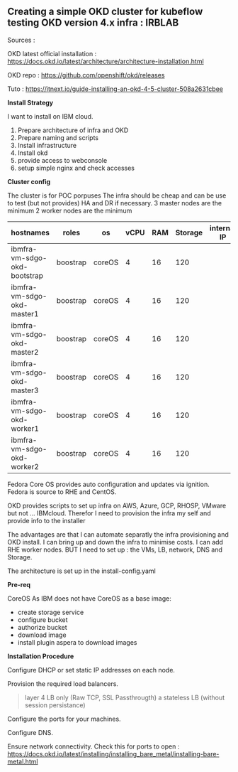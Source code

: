 __Creating a simple OKD cluster for kubeflow testing__
OKD version 4.x
infra : IRBLAB
---

Sources : 

OKD latest official installation : https://docs.okd.io/latest/architecture/architecture-installation.html

OKD repo : https://github.com/openshift/okd/releases

Tuto : https://itnext.io/guide-installing-an-okd-4-5-cluster-508a2631cbee



__Install Strategy__

I want to install on IBM cloud.

1. Prepare architecture of infra and OKD
2. Prepare naming and scripts
3. Install infrastructure 
4. Install okd
5. provide access to webconsole
6. setup simple nginx and check accesses

__Cluster config__


The cluster is for POC porpuses
The infra should be cheap and can be use to test (but not provides) HA and DR if necessary.
3 master nodes are the minimum
2 worker nodes are the minimum

hostnames  | roles     |os |vCPU   |RAM    |Storage    | internal IP   | Public IP 
-----------|-----------|---|-------|-------|-----------| --------------|------------
ibmfra-vm-sdgo-okd-bootstrap|boostrap|coreOS|4|16|120|  | |
ibmfra-vm-sdgo-okd-master1|boostrap|coreOS|4|16|120|  | |
ibmfra-vm-sdgo-okd-master2|boostrap|coreOS|4|16|120|  | |
ibmfra-vm-sdgo-okd-master3|boostrap|coreOS|4|16|120|  | |
ibmfra-vm-sdgo-okd-worker1|boostrap|coreOS|4|16|120|  | |
ibmfra-vm-sdgo-okd-worker2|boostrap|coreOS|4|16|120|  | |

Fedora Core OS provides auto configuration and updates via ignition.
Fedora is source to RHE and CentOS.

OKD provides scripts to set up infra on AWS, Azure, GCP, RHOSP, VMware but not ... IBMcloud.
Therefor I need to provision the infra my self and provide info to the installer

The advantages are that I can automate separatly the infra provisioning and OKD install.
I can bring up and down the infra to minimise costs. I can add RHE worker nodes.
BUT I need to set up : the VMs, LB, network, DNS and Storage.

The architecture is set up in the 
    install-config.yaml

__Pre-req__

CoreOS
As IBM does not have CoreOS as a base image:
- create storage service 
- configure bucket 
- authorize bucket
- download image 
- install plugin aspera to download images


__Installation Procedure__

Configure DHCP or set static IP addresses on each node.

Provision the required load balancers.
> layer 4 LB only (Raw TCP, SSL Passthrougth)
> a stateless LB (without session persistance)

Configure the ports for your machines.

Configure DNS.

Ensure network connectivity. 
Check this for ports to open : https://docs.okd.io/latest/installing/installing_bare_metal/installing-bare-metal.html



